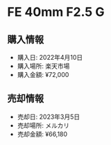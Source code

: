 # FE 40mm F2.5 G
## 購入情報
- 購入日: 2022年4月10日
- 購入場所: 楽天市場
- 購入金額: ¥72,000
## 売却情報
- 売却日: 2023年3月5日
- 売却場所: メルカリ
- 売却金額: ¥66,180